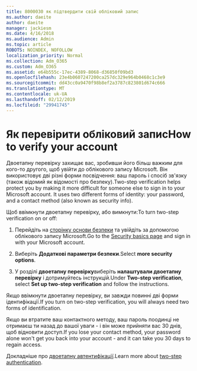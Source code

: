```yaml
---
title: 8000030 як підтвердити свій обліковий запис
ms.author: daeite
author: daeite
manager: jackiesm
ms.date: 4/16/2018
ms.audience: Admin
ms.topic: article
ROBOTS: NOINDEX, NOFOLLOW
localization_priority: Normal
ms.collection: Adm_O365
ms.custom: Adm_O365
ms.assetid: e64b555c-17ec-4389-8068-d36850f09bd3
ms.openlocfilehash: 23e4b0607247200ca257dc329e964b0468c1c3e9
ms.sourcegitcommit: dd43cc0a9470f98b8ef2a3787c823801d674c666
ms.translationtype: MT
ms.contentlocale: uk-UA
ms.lasthandoff: 02/12/2019
ms.locfileid: "29941745"
---
```

# <a name="how-to-verify-your-account"></a><span data-ttu-id="e576e-102">Як перевірити обліковий запис</span><span class="sxs-lookup"><span data-stu-id="e576e-102">How to verify your account</span></span>

<span data-ttu-id="e576e-p101">Двоетапну перевірку захищає вас, зробивши його більш важким для кого-то другого, щоб увійти до облікового запису Microsoft. Він використовує дві різні форми посвідчення: ваш пароль і спосіб зв'язку (також відомий як відомості про безпеку).</span><span class="sxs-lookup"><span data-stu-id="e576e-p101">Two-step verification helps protect you by making it more difficult for someone else to sign in to your Microsoft account. It uses two different forms of identity: your password, and a contact method (also known as security info).</span></span> 
  
<span data-ttu-id="e576e-105">Щоб ввімкнути двоетапну перевірку, або вимкнути:</span><span class="sxs-lookup"><span data-stu-id="e576e-105">To turn two-step verification on or off:</span></span>
  
1. <span data-ttu-id="e576e-106">Перейдіть на [сторінку основи безпеки](https://go.microsoft.com/fwlink/?linkid=842325) та увійдіть за допомогою облікового запису Microsoft.</span><span class="sxs-lookup"><span data-stu-id="e576e-106">Go to the [Security basics page](https://go.microsoft.com/fwlink/?linkid=842325) and sign in with your Microsoft account.</span></span> 
    
2. <span data-ttu-id="e576e-107">Виберіть **Додаткові параметри безпеки**.</span><span class="sxs-lookup"><span data-stu-id="e576e-107">Select **more security options**.</span></span> 
    
3. <span data-ttu-id="e576e-108">У розділі **двоетапну перевірку**виберіть **налаштували двоетапну перевірку** і дотримуйтесь інструкцій.</span><span class="sxs-lookup"><span data-stu-id="e576e-108">Under **Two-step verification**, select **Set up two-step verification** and follow the instructions.</span></span> 
    
<span data-ttu-id="e576e-109">Якщо ввімкнути двоетапну перевірку, ви завжди повинні дві форми ідентифікації.</span><span class="sxs-lookup"><span data-stu-id="e576e-109">If you turn on two-step verification, you will always need two forms of identification.</span></span>
  
<span data-ttu-id="e576e-110">Якщо ви втратите ваш контактного методу, ваш пароль поодинці не отримаєш ти назад до вашої уваги - і він може прийняти вас 30 днів, щоб відновити доступ.</span><span class="sxs-lookup"><span data-stu-id="e576e-110">If you lose your contact method, your password alone won't get you back into your account - and it can take you 30 days to regain access.</span></span> 
  
<span data-ttu-id="e576e-111">Докладніше про [двоетапну автентифікації](https://go.microsoft.com/fwlink/?linkid=872270).</span><span class="sxs-lookup"><span data-stu-id="e576e-111">Learn more about [two-step authentication](https://go.microsoft.com/fwlink/?linkid=872270).</span></span>
  

